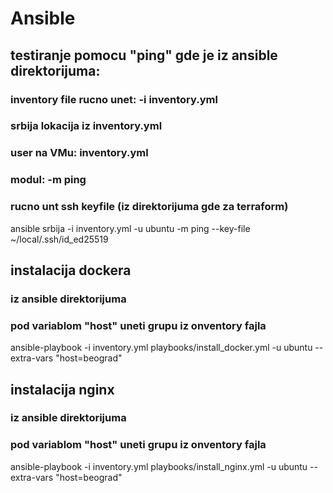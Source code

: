 # Ansible

## testiranje pomocu "ping" gde je iz ansible direktorijuma:
### inventory file rucno unet: -i inventory.yml
### srbija lokacija iz inventory.yml
### user na VMu: inventory.yml
### modul: -m ping
### rucno unt ssh keyfile (iz direktorijuma gde za terraform)
ansible srbija -i inventory.yml -u ubuntu -m ping --key-file ~/local/.ssh/id_ed25519

## instalacija dockera
### iz ansible direktorijuma
### pod variablom "host" uneti grupu iz onventory fajla
ansible-playbook -i inventory.yml playbooks/install_docker.yml -u ubuntu --extra-vars "host=beograd"

## instalacija nginx
### iz ansible direktorijuma
### pod variablom "host" uneti grupu iz onventory fajla
ansible-playbook -i inventory.yml playbooks/install_nginx.yml -u ubuntu --extra-vars "host=beograd"


